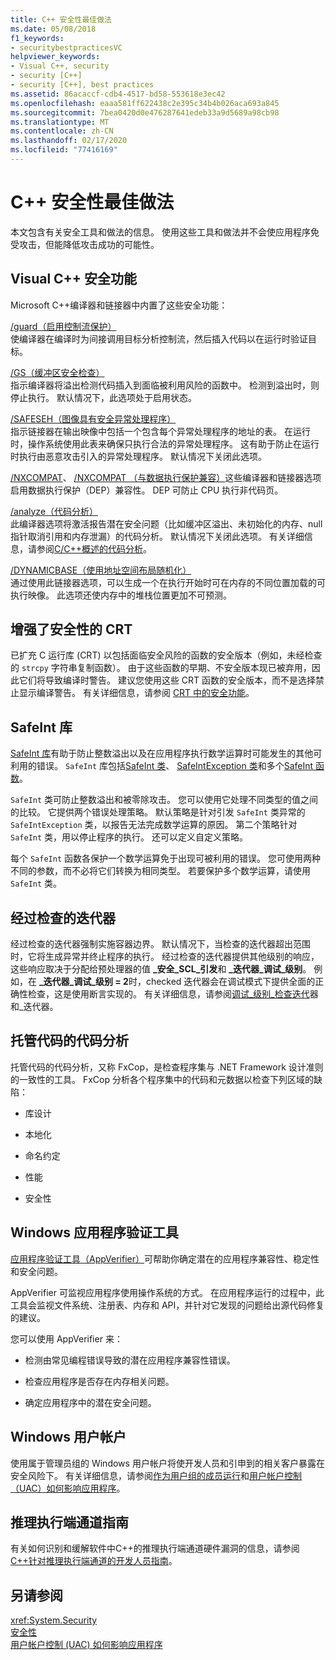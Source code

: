 ```yaml
---
title: C++ 安全性最佳做法
ms.date: 05/08/2018
f1_keywords:
- securitybestpracticesVC
helpviewer_keywords:
- Visual C++, security
- security [C++]
- security [C++], best practices
ms.assetid: 86acaccf-cdb4-4517-bd58-553618e3ec42
ms.openlocfilehash: eaaa581ff622438c2e395c34b4b026aca693a845
ms.sourcegitcommit: 7bea0420d0e476287641edeb33a9d5689a98cb98
ms.translationtype: MT
ms.contentlocale: zh-CN
ms.lasthandoff: 02/17/2020
ms.locfileid: "77416169"
---
```

# <a name="security-best-practices-for-c"></a>C++ 安全性最佳做法

本文包含有关安全工具和做法的信息。 使用这些工具和做法并不会使应用程序免受攻击，但能降低攻击成功的可能性。

## <a name="visual-c-security-features"></a>Visual C++ 安全功能

Microsoft C++编译器和链接器中内置了这些安全功能：

[/guard（启用控制流保护）](../build/reference/guard-enable-control-flow-guard.md)<br/>
使编译器在编译时为间接调用目标分析控制流，然后插入代码以在运行时验证目标。

[/GS（缓冲区安全检查）](../build/reference/gs-buffer-security-check.md)<br/>
指示编译器将溢出检测代码插入到面临被利用风险的函数中。 检测到溢出时，则停止执行。 默认情况下，此选项处于启用状态。

[/SAFESEH（图像具有安全异常处理程序）](../build/reference/safeseh-image-has-safe-exception-handlers.md)<br/>
指示链接器在输出映像中包括一个包含每个异常处理程序的地址的表。 在运行时，操作系统使用此表来确保只执行合法的异常处理程序。 这有助于防止在运行时执行由恶意攻击引入的异常处理程序。 默认情况下关闭此选项。

[/NXCOMPAT](../build/reference/nxcompat.md)、 [/NXCOMPAT （与数据执行保护兼容）](../build/reference/nxcompat-compatible-with-data-execution-prevention.md)这些编译器和链接器选项启用数据执行保护（DEP）兼容性。 DEP 可防止 CPU 执行非代码页。

[/analyze（代码分析）](../build/reference/analyze-code-analysis.md)<br/>
此编译器选项将激活报告潜在安全问题（比如缓冲区溢出、未初始化的内存、null 指针取消引用和内存泄漏）的代码分析。 默认情况下关闭此选项。 有关详细信息，请参阅[C/C++概述的代码分析](/cpp/code-quality/code-analysis-for-c-cpp-overview)。

[/DYNAMICBASE（使用地址空间布局随机化）](../build/reference/dynamicbase-use-address-space-layout-randomization.md)<br/>
通过使用此链接器选项，可以生成一个在执行开始时可在内存的不同位置加载的可执行映像。 此选项还使内存中的堆栈位置更加不可预测。

## <a name="security-enhanced-crt"></a>增强了安全性的 CRT

已扩充 C 运行库 (CRT) 以包括面临安全风险的函数的安全版本（例如，未经检查的 `strcpy` 字符串复制函数）。 由于这些函数的早期、不安全版本现已被弃用，因此它们将导致编译时警告。 建议您使用这些 CRT 函数的安全版本，而不是选择禁止显示编译警告。 有关详细信息，请参阅 [CRT 中的安全功能](../c-runtime-library/security-features-in-the-crt.md)。

## <a name="safeint-library"></a>SafeInt 库

[SafeInt 库](../safeint/safeint-library.md)有助于防止整数溢出以及在应用程序执行数学运算时可能发生的其他可利用的错误。 `SafeInt` 库包括[SafeInt 类](../safeint/safeint-class.md)、 [SafeIntException 类](../safeint/safeintexception-class.md)和多个[SafeInt 函数](../safeint/safeint-functions.md)。

`SafeInt` 类可防止整数溢出和被零除攻击。 您可以使用它处理不同类型的值之间的比较。 它提供两个错误处理策略。 默认策略是针对引发 `SafeInt` 类异常的 `SafeIntException` 类，以报告无法完成数学运算的原因。 第二个策略针对 `SafeInt` 类，用以停止程序的执行。 还可以定义自定义策略。

每个 `SafeInt` 函数各保护一个数学运算免于出现可被利用的错误。 您可使用两种不同的参数，而不必将它们转换为相同类型。 若要保护多个数学运算，请使用 `SafeInt` 类。

## <a name="checked-iterators"></a>经过检查的迭代器

经过检查的迭代器强制实施容器边界。 默认情况下，当检查的迭代器超出范围时，它将生成异常并终止程序的执行。 经过检查的迭代器提供其他级别的响应，这些响应取决于分配给预处理器的值 **\_安全\_SCL\_引发**和 **\_迭代器\_调试\_级别**。 例如，在 **\_迭代器\_调试\_级别 = 2**时，checked 迭代器会在调试模式下提供全面的正确性检查，这是使用断言实现的。 有关详细信息，请参阅[调试\_级别\_](../standard-library/iterator-debug-level.md)[检查迭代](../standard-library/checked-iterators.md)器和\_迭代器。

## <a name="code-analysis-for-managed-code"></a>托管代码的代码分析

托管代码的代码分析，又称 FxCop，是检查程序集与 .NET Framework 设计准则的一致性的工具。 FxCop 分析各个程序集中的代码和元数据以检查下列区域的缺陷：

- 库设计

- 本地化

- 命名约定

- 性能

- 安全性

## <a name="windows-application-verifier"></a>Windows 应用程序验证工具

[应用程序验证工具（AppVerifier）](/windows-hardware/drivers/debugger/enable-application-verifier)可帮助你确定潜在的应用程序兼容性、稳定性和安全问题。

AppVerifier 可监视应用程序使用操作系统的方式。 在应用程序运行的过程中，此工具会监视文件系统、注册表、内存和 API，并针对它发现的问题给出源代码修复的建议。

您可以使用 AppVerifier 来：

- 检测由常见编程错误导致的潜在应用程序兼容性错误。

- 检查应用程序是否存在内存相关问题。

- 确定应用程序中的潜在安全问题。

## <a name="windows-user-accounts"></a>Windows 用户帐户

使用属于管理员组的 Windows 用户帐户将使开发人员和引申到的相关客户暴露在安全风险下。 有关详细信息，请参阅[作为用户组的成员运行](running-as-a-member-of-the-users-group.md)和[用户帐户控制（UAC）如何影响应用程序](how-user-account-control-uac-affects-your-application.md)。

## <a name="guidance-for-speculative-execution-side-channels"></a>推理执行端通道指南

有关如何识别和缓解软件中C++的推理执行端通道硬件漏洞的信息，请参阅[ C++针对推理执行端通道的开发人员指南](developer-guidance-speculative-execution.md)。

## <a name="see-also"></a>另请参阅

<xref:System.Security> <br/>
[安全性](/dotnet/standard/security/index)<br/>
[用户帐户控制 (UAC) 如何影响应用程序](how-user-account-control-uac-affects-your-application.md)
